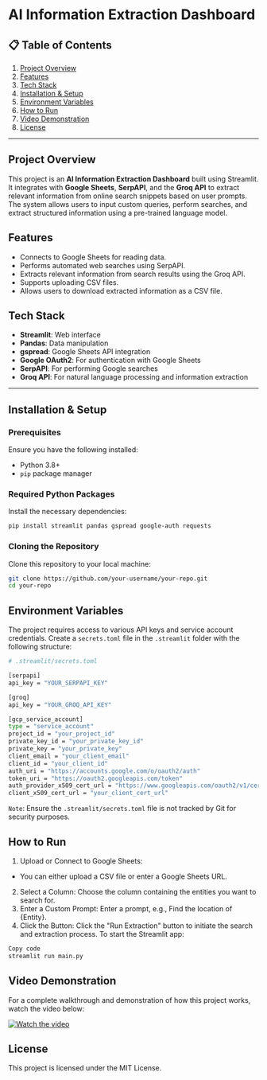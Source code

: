 # AI Information Extraction Dashboard

## 📋 Table of Contents
1. [Project Overview](#project-overview)
2. [Features](#features)
3. [Tech Stack](#tech-stack)
4. [Installation & Setup](#installation--setup)
5. [Environment Variables](#environment-variables)
6. [How to Run](#how-to-run)
7. [Video Demonstration](#video-demonstration)
8. [License](#license)

---

## Project Overview
This project is an **AI Information Extraction Dashboard** built using Streamlit. It integrates with **Google Sheets**, **SerpAPI**, and the **Groq API** to extract relevant information from online search snippets based on user prompts. The system allows users to input custom queries, perform searches, and extract structured information using a pre-trained language model.

## Features
- Connects to Google Sheets for reading data.
- Performs automated web searches using SerpAPI.
- Extracts relevant information from search results using the Groq API.
- Supports uploading CSV files.
- Allows users to download extracted information as a CSV file.

## Tech Stack
- **Streamlit**: Web interface
- **Pandas**: Data manipulation
- **gspread**: Google Sheets API integration
- **Google OAuth2**: For authentication with Google Sheets
- **SerpAPI**: For performing Google searches
- **Groq API**: For natural language processing and information extraction

---

## Installation & Setup

### Prerequisites
Ensure you have the following installed:
- Python 3.8+
- `pip` package manager

### Required Python Packages
Install the necessary dependencies:

```bash
pip install streamlit pandas gspread google-auth requests
```

### Cloning the Repository
Clone this repository to your local machine:

```bash
git clone https://github.com/your-username/your-repo.git
cd your-repo
```

## Environment Variables
The project requires access to various API keys and service account credentials. Create a `secrets.toml` file in the `.streamlit` folder with the following structure:

```bash
# .streamlit/secrets.toml

[serpapi]
api_key = "YOUR_SERPAPI_KEY"

[groq]
api_key = "YOUR_GROQ_API_KEY"

[gcp_service_account]
type = "service_account"
project_id = "your_project_id"
private_key_id = "your_private_key_id"
private_key = "your_private_key"
client_email = "your_client_email"
client_id = "your_client_id"
auth_uri = "https://accounts.google.com/o/oauth2/auth"
token_uri = "https://oauth2.googleapis.com/token"
auth_provider_x509_cert_url = "https://www.googleapis.com/oauth2/v1/certs"
client_x509_cert_url = "your_client_cert_url"
```
`Note`: Ensure the `.streamlit/secrets.toml` file is not tracked by Git for security purposes.

## How to Run
1. Upload or Connect to Google Sheets:
 - You can either upload a CSV file or enter a Google Sheets URL.
2. Select a Column: Choose the column containing the entities you want to search for.
3. Enter a Custom Prompt: Enter a prompt, e.g., Find the location of {Entity}.
4. Click the Button: Click the "Run Extraction" button to initiate the search and extraction process.
To start the Streamlit app:

```bash
Copy code
streamlit run main.py
```

## Video Demonstration
For a complete walkthrough and demonstration of how this project works, watch the video below:

[![Watch the video](https://img.youtube.com/vi/9M7a7lVSsfI/maxresdefault.jpg)](https://www.youtube.com/watch?v=9M7a7lVSsfI)

## License
This project is licensed under the MIT License.
